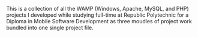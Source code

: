 This is a collection of all the WAMP (Windows, Apache, MySQL, and PHP) projects I developed while studying full-time at Republic Polytechnic for a Diploma in Mobile Software Development as three moudles of project work bundled into one single project file.




